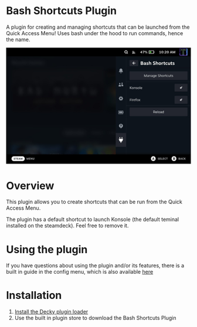 # Bash Shortcuts Plugin

A plugin for creating and managing shortcuts that can be launched from the Quick Access Menu! Uses bash under the hood to run commands, hence the name.


![Main View](./assets/thumbnail.png)



# Overview
This plugin allows you to create shortcuts that can be run from the Quick Access Menu.

The plugin has a default shortcut to launch Konsole (the default teminal installed on the steamdeck). Feel free to remove it.


# Using the plugin
If you have questions about using the plugin and/or its features, there is a built in guide in the config menu, which is also available [here](defaults/guides)

# Installation
1. [Install the Decky plugin loader](https://github.com/SteamDeckHomebrew/decky-loader#installation)
2. Use the built in plugin store to download the Bash Shortcuts Plugin